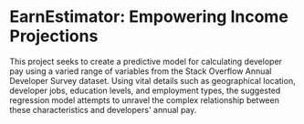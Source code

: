 # EarnEstimator: Empowering Income Projections
This project seeks to create a predictive model for calculating developer pay using a varied range of variables from the Stack Overflow Annual Developer Survey dataset. Using vital details such as geographical location, developer jobs, education levels, and employment types, the suggested regression model attempts to unravel the complex relationship between these characteristics and developers' annual pay.
